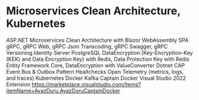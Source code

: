 # Microservices Clean Architecture, Kubernetes
ASP.NET Microservices Clean Architecture with 
Blazor WebAssembly SPA
gRPC, gRPC Web, gRPC Json Transcoding, gRPC Swagger, gRPC Versioning
Identity Server
PostgreSQL
DataEncryption (Key-Encryption-Key (KEK) and Data Encryption Key) with Redis, Data Protection Key with Redis
Entity Framework Core, DataEncryption with ValueConverter
Dotnet CAP Event Bus & Outbox Pattern
Healtchecks
Open Telemetry (metrics, logs, and traces)
Kubernetes
Docker
Kafka
Captain Docker Visual Studio 2022 Extension
https://marketplace.visualstudio.com/items?itemName=AyazDuru.AyazDuruCaptainDocker
